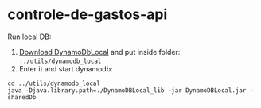 # controle-de-gastos-api



Run local DB:

1. [Download DynamoDbLocal](https://docs.aws.amazon.com/amazondynamodb/latest/developerguide/DynamoDBLocal.html) and put inside folder: `../utils/dynamodb_local`
1. Enter it and start dynamodb:

```shell
cd ../utils/dynamodb_local
java -Djava.library.path=./DynamoDBLocal_lib -jar DynamoDBLocal.jar -sharedDb
```